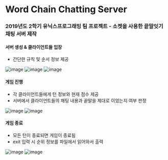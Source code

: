 # Word Chain Chatting Server


### 2019년도 2학기 유닉스프로그래밍 팀 프로젝트 - 소켓을 사용한 끝말잇기 채팅 서버 제작
#### 서버 생성 & 클라이언트들 입장
- 간단한 규칙 및 순서 정보 제공


![image](https://user-images.githubusercontent.com/53117014/87038257-707de280-c228-11ea-8b8d-2ac2c1085abb.png)
![image](https://user-images.githubusercontent.com/53117014/87038274-770c5a00-c228-11ea-9122-cf22ffc73d16.png)
![image](https://user-images.githubusercontent.com/53117014/87038288-7bd10e00-c228-11ea-8599-1d3ec9f014c3.png)

#### 게임 진행
- 각 클라이언트들에게 턴 정보와 현재 점수 제공
- 서버에서 클라이언트들의 채팅 내용과 끝말을 제대로 이었는지 여부 판정


![image](https://user-images.githubusercontent.com/53117014/87038328-87243980-c228-11ea-89e3-aafab11ae830.png)
![image](https://user-images.githubusercontent.com/53117014/87038345-8c818400-c228-11ea-9762-e465cab49f78.png)

#### 게임 종료
- 모든 턴이 종료되면 게임이 종료됨
- exit 입력 시 순위 정보를 파일에서 읽어와서 출력


![image](https://user-images.githubusercontent.com/53117014/87038370-94d9bf00-c228-11ea-9959-82d4bf6c4524.png)
![image](https://user-images.githubusercontent.com/53117014/87038391-9c996380-c228-11ea-97bd-c2b2c422bdd1.png)
